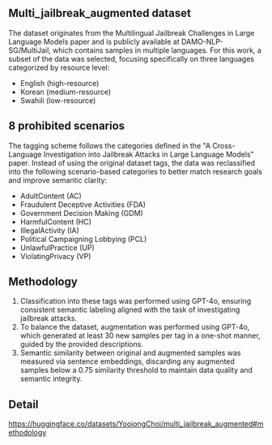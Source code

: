 ## Multi_jailbreak_augmented dataset
The dataset originates from the Multilingual Jailbreak Challenges in Large Language Models paper and is publicly available at DAMO-NLP-SG/MultiJail, which contains samples in multiple languages. For this work, a subset of the data was selected, focusing specifically on three languages categorized by resource level:
- English (high-resource)
- Korean (medium-resource)
- Swahili (low-resource)

## 8 prohibited scenarios
The tagging scheme follows the categories defined in the "A Cross-Language Investigation into Jailbreak Attacks in Large Language Models" paper. Instead of using the original dataset tags, the data was reclassified into the following scenario-based categories to better match research goals and improve semantic clarity:
- AdultContent (AC)
- Fraudulent Deceptive Activities (FDA)
- Government Decision Making (GDM)
- HarmfulContent (HC)
- IllegalActivity (IA)
- Political Campaigning Lobbying (PCL)
- UnlawfulPractice (UP)
- ViolatingPrivacy (VP)

## Methodology
1. Classification into these tags was performed using GPT-4o, ensuring consistent semantic labeling aligned with the task of investigating jailbreak attacks.
2. To balance the dataset, augmentation was performed using GPT-4o, which generated at least 30 new samples per tag in a one-shot manner, guided by the provided descriptions.
3. Semantic similarity between original and augmented samples was measured via sentence embeddings, discarding any augmented samples below a 0.75 similarity threshold to maintain data quality and semantic integrity.

## Detail
https://huggingface.co/datasets/YoojongChoi/multi_jailbreak_augmented#methodology
